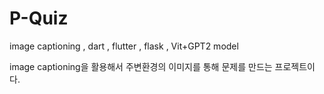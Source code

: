 # P-Quiz
image captioning , dart , flutter , flask , Vit+GPT2 model

image captioning을 활용해서 주변환경의 이미지를 통해 문제를 만드는 프로젝트이다.

